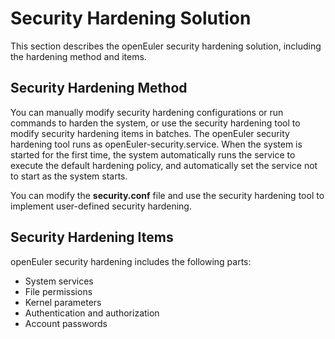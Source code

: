 # Security Hardening Solution<a name="EN-US_TOPIC_0192977541"></a>

This section describes the openEuler security hardening solution, including the hardening method and items.

## Security Hardening Method<a name="en-us_topic_0152100261_s026b5b11898d4d1da2242b39a31fe746"></a>

You can manually modify security hardening configurations or run commands to harden the system, or use the security hardening tool to modify security hardening items in batches. The openEuler security hardening tool runs as openEuler-security.service. When the system is started for the first time, the system automatically runs the service to execute the default hardening policy, and automatically set the service not to start as the system starts.

You can modify the  **security.conf**  file and use the security hardening tool to implement user-defined security hardening.

## Security Hardening Items<a name="en-us_topic_0152100261_sfc107567dc9e4c59919e7a0fd979889a"></a>

openEuler security hardening includes the following parts:

-   System services
-   File permissions
-   Kernel parameters
-   Authentication and authorization
-   Account passwords

